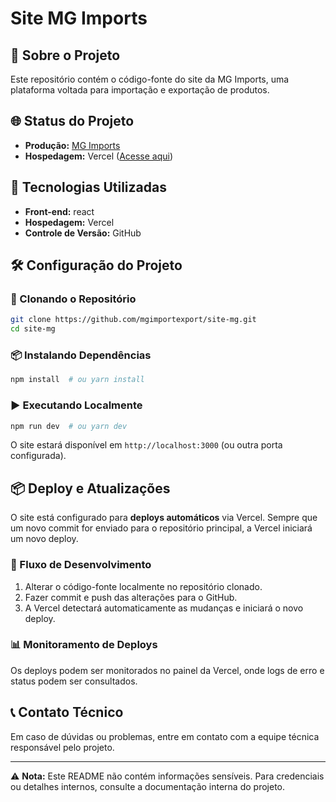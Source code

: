 # Site MG Imports

## 📌 Sobre o Projeto
Este repositório contém o código-fonte do site da MG Imports, uma plataforma voltada para importação e exportação de produtos.

## 🌐 Status do Projeto
- **Produção:** [MG Imports](https://www.mgimportexport.com/)
- **Hospedagem:** Vercel ([Acesse aqui](https://site-mg.vercel.app/))

## 🚀 Tecnologias Utilizadas
- **Front-end:** react
- **Hospedagem:** Vercel
- **Controle de Versão:** GitHub

## 🛠 Configuração do Projeto
### 🔽 Clonando o Repositório
```bash
git clone https://github.com/mgimportexport/site-mg.git
cd site-mg
```

### 📦 Instalando Dependências
```bash
npm install  # ou yarn install
```

### ▶️ Executando Localmente
```bash
npm run dev  # ou yarn dev
```
O site estará disponível em `http://localhost:3000` (ou outra porta configurada).

## 📦 Deploy e Atualizações
O site está configurado para **deploys automáticos** via Vercel. Sempre que um novo commit for enviado para o repositório principal, a Vercel iniciará um novo deploy.

### 🔄 Fluxo de Desenvolvimento
1. Alterar o código-fonte localmente no repositório clonado.
2. Fazer commit e push das alterações para o GitHub.
3. A Vercel detectará automaticamente as mudanças e iniciará o novo deploy.

### 📊 Monitoramento de Deploys
Os deploys podem ser monitorados no painel da Vercel, onde logs de erro e status podem ser consultados.

## 📞 Contato Técnico
Em caso de dúvidas ou problemas, entre em contato com a equipe técnica responsável pelo projeto.

---
⚠ **Nota:** Este README não contém informações sensíveis. Para credenciais ou detalhes internos, consulte a documentação interna do projeto.

